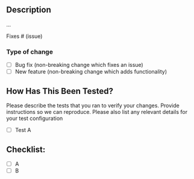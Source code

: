 ## Description

...

Fixes # (issue)

### Type of change

- [ ] Bug fix (non-breaking change which fixes an issue)
- [ ] New feature (non-breaking change which adds functionality)

## How Has This Been Tested?

Please describe the tests that you ran to verify your changes. Provide instructions so we can reproduce. Please also list any relevant details for your test configuration

- [ ] Test A

## Checklist:

- [ ] A
- [ ] B